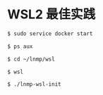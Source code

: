 # WSL2 最佳实践

```bash
$ sudo service docker start

$ ps aux
```

```bash
$ cd ~/lnmp/wsl

$ wsl

$ ./lnmp-wsl-init
```
